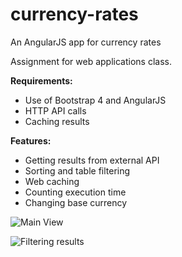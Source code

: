 # currency-rates
An AngularJS app for currency rates

Assignment for web applications class.

**Requirements:**
- Use of Bootstrap 4 and AngularJS
- HTTP API calls
- Caching results

**Features:**
- Getting results from external API
- Sorting and table filtering
- Web caching
- Counting execution time
- Changing base currency

![Main View](https://raw.github.com/kzawadzki94/currency-rates/master/screenshots/1.png)

![Filtering results](https://raw.github.com/kzawadzki94/currency-rates/master/screenshots/2.png)
